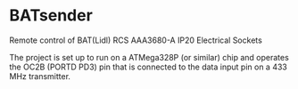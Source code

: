 BATsender
=========

Remote control of BAT(Lidl) RCS AAA3680-A IP20 Electrical Sockets

The project is set up to run on a ATMega328P (or similar) chip and 
operates the OC2B (PORTD PD3) pin that is connected to the data 
input pin on a 433 MHz transmitter.
